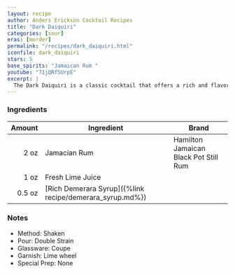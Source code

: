 ```yaml
---
layout: recipe
author: Anders Erickson Cocktail Recipes
title: "Dark Daiquiri"
categories: [sour]
eras: [morder]
permalink: "/recipes/dark_daiquiri.html"
iconfile: dark_daiquiri
stars: 5
base_spirits: "Jamaican Rum "
youtube: "71jQRf5UrpE"
excerpt: |
  The Dark Daiquiri is a classic cocktail that offers a rich and flavorful twist on the traditional Daiquiri. It's made with dark rum instead of light rum, adding a depth of molasses and spice notes to the drink.
---
```


### Ingredients

| Amount | Ingredient                                               | Brand                                 |
| -----: | -------------------------------------------------------- | ------------------------------------- |
|   2 oz | Jamacian Rum                                             | Hamilton Jamaican Black Pot Still Rum |
|   1 oz | Fresh Lime Juice                                         |
| 0.5 oz | [Rich Demerara Syrup]({%link recipe/demerara_syrup.md%}) |

### Notes

- Method: Shaken
- Pour: Double Strain
- Glassware: Coupe
- Garnish: Lime wheel
- Special Prep: None
